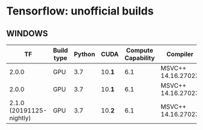 # Tensorflow: unofficial builds
## WINDOWS

| TF | Build type | Python | CUDA | Compute Capability | Compiler | Extensions | .whl |
| --- | --- | --- | --- | --- | --- | --- | --- |
| 2.0.0 | GPU | 3.7 | 10.**1** | 6.1 | MSVC++ 14.16.27023 | AVX2 | [LINK](https://github.com/JakubBialy/Tensorflow-unofficial-builds/releases/download/v2.0.0/tensorflow-2.0.0-cp37-cp37m-win_amd64.whl) |
| 2.0.0 | GPU | 3.7 | 10.**1** | 6.1 | MSVC++ 14.16.27023 | - | [LINK](https://github.com/JakubBialy/Tensorflow-unofficial-builds/releases/download/v2.0.0_no_avx/tensorflow-2.0.0-cp37-cp37m-win_amd64.whl) |
| 2.1.0 (20191125-nightly) | GPU | 3.7 | 10.**2** | 6.1 | MSVC++ 14.16.27023 | AVX2 | [LINK](https://github.com/JakubBialy/Tensorflow-unofficial-builds/releases/download/v2.1.0-nightly-20191125/tensorflow-2.1.0-cp37-cp37m-win_amd64.whl) |
